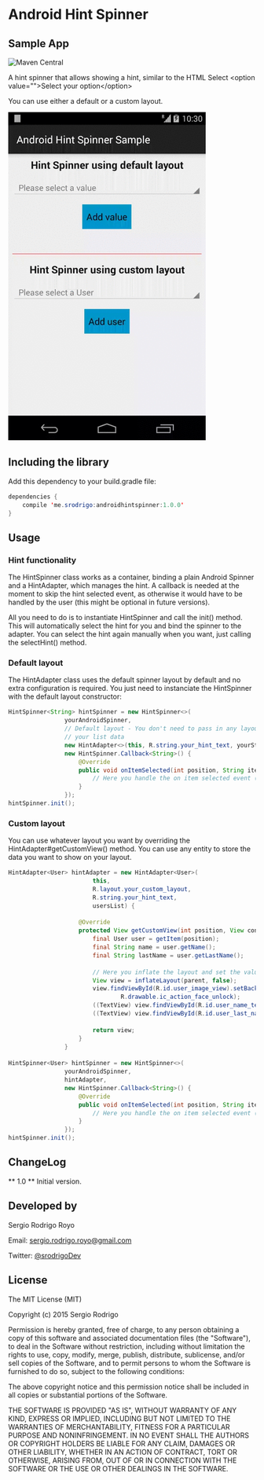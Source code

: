 # Android Hint Spinner

## Sample App
![Maven Central](https://img.shields.io/maven-central/v/me.srodrigo/androidhintspinner.svg)

A hint spinner that allows showing a hint, similar to the HTML Select &lt;option value="">Select your option&lt;/option>

You can use either a default or a custom layout.

![](art/Android-Hint-Spinner.gif)

## Including the library
Add this dependency to your build.gradle file:
```java
dependencies {
    compile 'me.srodrigo:androidhintspinner:1.0.0'
}
```

## Usage
### Hint functionality
The HintSpinner class works as a container, binding a plain Android Spinner and a HintAdapter, which manages the hint. A callback is needed at the moment to skip the hint selected event, as otherwise it would have to be handled by the user (this might be optional in future versions).

All you need to do is to instantiate HintSpinner and call the init() method. This will automatically select the hint for you and bind the spinner to the adapter. You can select the hint again manually when you want, just calling the selectHint() method.

### Default layout
The HintAdapter class uses the default spinner layout by default and no extra configuration is required. You just need to instanciate the HintSpinner with the default layout constructor:

```java
HintSpinner<String> hintSpinner = new HintSpinner<>(
				yourAndroidSpinner,
				// Default layout - You don't need to pass in any layout id, just your hint text and
				// your list data
				new HintAdapter<>(this, R.string.your_hint_text, yourStringsList),
				new HintSpinner.Callback<String>() {
					@Override
					public void onItemSelected(int position, String itemAtPosition) {
						// Here you handle the on item selected event (this skips the hint selected event)
					}
				});
hintSpinner.init();
```

### Custom layout
You can use whatever layout you want by overriding the HintAdapter#getCustomView() method. You can use any entity to store the data you want to show on your layout.
```java
HintAdapter<User> hintAdapter = new HintAdapter<User>(
						this,
						R.layout.your_custom_layout,
						R.string.your_hint_text,
						usersList) {

					@Override
					protected View getCustomView(int position, View convertView, ViewGroup parent) {
						final User user = getItem(position);
						final String name = user.getName();
						final String lastName = user.getLastName();

						// Here you inflate the layout and set the value of your widgets
						View view = inflateLayout(parent, false);
						view.findViewById(R.id.user_image_view).setBackgroundResource(
								R.drawable.ic_action_face_unlock);
						((TextView) view.findViewById(R.id.user_name_text_view)).setText(name);
						((TextView) view.findViewById(R.id.user_last_name_text_view)).setText(lastName);

						return view;
					}
				}

HintSpinner<User> hintSpinner = new HintSpinner<>(
				yourAndroidSpinner,
				hintAdapter,
				new HintSpinner.Callback<String>() {
					@Override
					public void onItemSelected(int position, String itemAtPosition) {
						// Here you handle the on item selected event (this skips the hint selected event)
					}
				});
hintSpinner.init();
```

## ChangeLog
** 1.0 **
Initial version.

## Developed by
Sergio Rodrigo Royo

Email: <a href="mailto:sergio.rodrigo.royo@gmail.com">sergio.rodrigo.royo@gmail.com</a>

Twitter: <a href="https://twitter.com/srodrigoDev">@srodrigoDev</a>

## License
The MIT License (MIT)

Copyright (c) 2015 Sergio Rodrigo

Permission is hereby granted, free of charge, to any person obtaining a copy of
this software and associated documentation files (the "Software"), to deal in
the Software without restriction, including without limitation the rights to
use, copy, modify, merge, publish, distribute, sublicense, and/or sell copies of
the Software, and to permit persons to whom the Software is furnished to do so,
subject to the following conditions:

The above copyright notice and this permission notice shall be included in all
copies or substantial portions of the Software.

THE SOFTWARE IS PROVIDED "AS IS", WITHOUT WARRANTY OF ANY KIND, EXPRESS OR
IMPLIED, INCLUDING BUT NOT LIMITED TO THE WARRANTIES OF MERCHANTABILITY, FITNESS
FOR A PARTICULAR PURPOSE AND NONINFRINGEMENT. IN NO EVENT SHALL THE AUTHORS OR
COPYRIGHT HOLDERS BE LIABLE FOR ANY CLAIM, DAMAGES OR OTHER LIABILITY, WHETHER
IN AN ACTION OF CONTRACT, TORT OR OTHERWISE, ARISING FROM, OUT OF OR IN
CONNECTION WITH THE SOFTWARE OR THE USE OR OTHER DEALINGS IN THE SOFTWARE.
